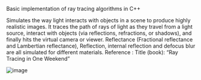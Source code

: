Basic implementation of ray tracing algorithms in C++

Simulates the way light interacts with objects in a scene to produce highly realistic images. It traces the path of rays of light as they travel from a light source, interact with objects (via reflections, refractions, or shadows), and finally hits the virtual camera or viewer. Reflectance (Fractional reflectance and Lambertian reflectance), Reflection, internal reflection and defocus blur are all simulated for different materials. 
Reference : Title (book): “Ray Tracing in One Weekend” 

![image](https://github.com/user-attachments/assets/4ce669f9-5b5f-461a-8430-71700500b135)
